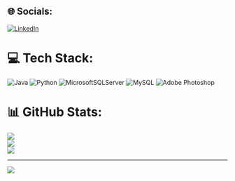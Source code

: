 
## 🌐 Socials:
[![LinkedIn](https://img.shields.io/badge/LinkedIn-%230077B5.svg?logo=linkedin&logoColor=white)](https://linkedin.com/in/fatih.mirik) 

# 💻 Tech Stack:
![Java](https://img.shields.io/badge/java-%23ED8B00.svg?style=for-the-badge&logo=java&logoColor=white) ![Python](https://img.shields.io/badge/python-3670A0?style=for-the-badge&logo=python&logoColor=ffdd54) ![MicrosoftSQLServer](https://img.shields.io/badge/Microsoft%20SQL%20Sever-CC2927?style=for-the-badge&logo=microsoft%20sql%20server&logoColor=white) ![MySQL](https://img.shields.io/badge/mysql-%2300f.svg?style=for-the-badge&logo=mysql&logoColor=white) ![Adobe Photoshop](https://img.shields.io/badge/adobephotoshop-%2331A8FF.svg?style=for-the-badge&logo=adobephotoshop&logoColor=white)
# 📊 GitHub Stats:
![](https://github-readme-stats.vercel.app/api?username=fmirik&theme=default&hide_border=false&include_all_commits=false&count_private=false)<br/>
![](https://github-readme-streak-stats.herokuapp.com/?user=fmirik&theme=default&hide_border=false)<br/>
![](https://github-readme-stats.vercel.app/api/top-langs/?username=fmirik&theme=default&hide_border=false&include_all_commits=false&count_private=false&layout=compact)

---
[![](https://visitcount.itsvg.in/api?id=fmirik&icon=0&color=0)](https://visitcount.itsvg.in)

<!-- Proudly created with GPRM ( https://gprm.itsvg.in ) -->
